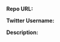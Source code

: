 **Repo URL:** <!-- Add the link to your Repository !-->

**Twitter Username:** <!-- We use this to give a shoutout -->

**Description:** <!-- Add Description here or not? -->

